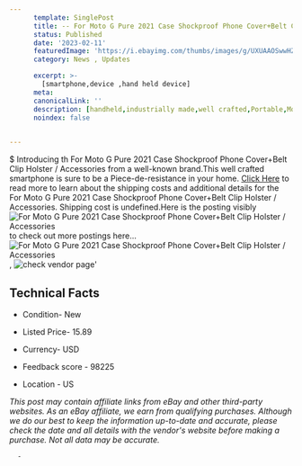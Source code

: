 ```yaml
---
      template: SinglePost
      title: -- For Moto G Pure 2021 Case Shockproof Phone Cover+Belt Clip Holster / Accessories
      status: Published
      date: '2023-02-11'
      featuredImage: 'https://i.ebayimg.com/thumbs/images/g/UXUAAOSwwHZh5i9m/s-l225.jpg'
      category: News , Updates

      excerpt: >-
        [smartphone,device ,hand held device]
      meta:
      canonicalLink: ''
      description: [handheld,industrially made,well crafted,Portable,Mobile,Compact,Convenient,Lightweight,Maneuverable,Man-portable,Miniature,Carriable,Hand-held,Light,Holdable,Transportable,Mobile device,Pocket-sized,On-the-go,Wireless,Cordless,Compact size,Convenient size, smartphone,device ,hand held device]
      noindex: false
      

---
```

$
      Introducing th For Moto G Pure 2021 Case Shockproof Phone Cover+Belt Clip Holster / Accessories from a well-known brand.This well crafted smartphone is sure to be a Piece-de-resistance in your home. [Click Here](https://www.ebay.com/itm/373883796841?hash=item570d35fd69%3Ag%3AUXUAAOSwwHZh5i9m&mkevt=1&mkcid=1&mkrid=711-53200-19255-0&campid=%253CePNCampaignId%253E&customid=%253CreferenceId%253E&toolid=10049) to read more to learn about the shipping costs and additional details for the For Moto G Pure 2021 Case Shockproof Phone Cover+Belt Clip Holster / Accessories. Shipping cost is undefined.Here is the posting visibly ![For Moto G Pure 2021 Case Shockproof Phone Cover+Belt Clip Holster / Accessories](https://i.ebayimg.com/thumbs/images/g/UXUAAOSwwHZh5i9m/s-l225.jpg) to check out more postings here... ![For Moto G Pure 2021 Case Shockproof Phone Cover+Belt Clip Holster / Accessories](https://i.ebayimg.com/images/g/UXUAAOSwwHZh5i9m/s-l1200.jpg), ![check vendor page](https://origin-galleryplus.ebayimg.com/ws/web/373883796841_2_0_1/225x225.jpg,https://origin-galleryplus.ebayimg.com/ws/web/373883796841_3_0_1/225x225.jpg,https://origin-galleryplus.ebayimg.com/ws/web/373883796841_4_0_1/225x225.jpg,https://origin-galleryplus.ebayimg.com/ws/web/373883796841_5_0_1/225x225.jpg,https://origin-galleryplus.ebayimg.com/ws/web/373883796841_6_0_1/225x225.jpg,https://origin-galleryplus.ebayimg.com/ws/web/373883796841_7_0_1/225x225.jpg,https://origin-galleryplus.ebayimg.com/ws/web/373883796841_8_0_1/225x225.jpg,https://origin-galleryplus.ebayimg.com/ws/web/373883796841_9_0_1/225x225.jpg,https://origin-galleryplus.ebayimg.com/ws/web/373883796841_10_0_1/225x225.jpg,https://origin-galleryplus.ebayimg.com/ws/web/373883796841_11_0_1/225x225.jpg,https://origin-galleryplus.ebayimg.com/ws/web/373883796841_12_0_1/225x225.jpg)'

      

 ## Technical Facts 



     
      

 - Condition- New 


      

 - Listed Price- 15.89 


      

 - Currency- USD 


      

 - Feedback score - 98225 


      

 - Location - US 


      
      

 *_This post may contain affiliate links from eBay and other third-party websites. As an eBay affiliate, we earn from qualifying purchases. Although we do our best to keep the information up-to-date and accurate, please check the date and all details with the vendor's website before making a purchase. Not all data may be accurate._*




      -
